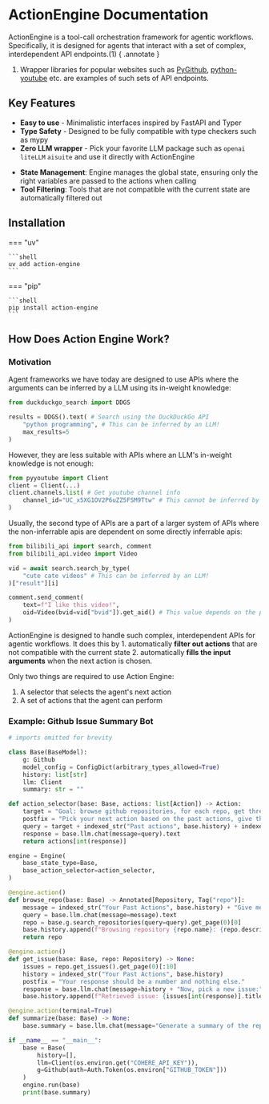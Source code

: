 # ActionEngine Documentation

ActionEngine is a tool-call orchestration framework for agentic workflows. Specifically, it is designed for agents that interact with a set of complex, interdependent API endpoints.(1)
{ .annotate }

1.  Wrapper libraries for popular websites such as [PyGithub](https://github.com/PyGithub/PyGithub), [python-youtube](https://github.com/sns-sdks/python-youtube) etc. are examples of such sets of API endpoints.

## Key Features
* **Easy to use** - Minimalistic interfaces inspired by FastAPI and Typer
* **Type Safety** - Designed to be fully compatible with type checkers such as mypy
* **Zero LLM wrapper** - Pick your favorite LLM package such as `openai` `liteLLM` `aisuite` and use it directly with ActionEngine
- **State Management**: Engine manages the global state, ensuring only the right variables are passed to the actions when calling
- **Tool Filtering**: Tools that are not compatible with the current state are automatically filtered out

## Installation

=== "uv"

    ```shell
    uv add action-engine
    ```

=== "pip"

    ```shell
    pip install action-engine
    ```

## How Does Action Engine Work?

### Motivation
Agent frameworks we have today are designed to use APIs where the arguments can be inferred by a LLM using its in-weight knowledge:
```python
from duckduckgo_search import DDGS

results = DDGS().text( # Search using the DuckDuckGo API
    "python programming", # This can be inferred by an LLM! 
    max_results=5
)
```
However, they are less suitable with APIs where an LLM's in-weight knowledge is not enough:
```python
from pyyoutube import Client
client = Client(...)
client.channels.list( # Get youtube channel info
    channel_id="UC_x5XG1OV2P6uZZ5FSM9Ttw" # This cannot be inferred by an LLM!
)
```

Usually, the second type of APIs are a part of a larger system of APIs where the non-inferrable apis are dependent on some directly inferrable apis:
```python
from bilibili_api import search, comment
from bilibili_api.video import Video

vid = await search.search_by_type(
    "cute cate videos" # This can be inferred by an LLM!
)["result"][i]

comment.send_comment( 
    text=f"I like this video!",
    oid=Video(bvid=vid["bvid"]).get_aid() # This value depends on the previous API call!
)
```

ActionEngine is designed to handle such complex, interdependent APIs for agentic workflows. It does this by 1. automatically **filter out actions** that are not compatible with the current state 2. automatically **fills the input arguments** when the next action is chosen.    

Only two things are required to use Action Engine:
1. A selector that selects the agent's next action
2. A set of actions that the agent can perform


### Example: Github Issue Summary Bot
```python
# imports omitted for brevity

class Base(BaseModel):
    g: Github
    model_config = ConfigDict(arbitrary_types_allowed=True)
    history: list[str]
    llm: Client
    summary: str = ""

def action_selector(base: Base, actions: list[Action]) -> Action:
    target = "Goal: browse github repositories, for each repo, get three issues. When you are done, generate a summary. \n"
    postfix = "Pick your next action based on the past actions, give the index and nothing else.\n"
    query = target + indexed_str("Past actions", base.history) + indexed_str("Possible actions", actions) + postfix
    response = base.llm.chat(message=query).text
    return actions[int(response)]

engine = Engine(
    base_state_type=Base,
    base_action_selector=action_selector,
)

@engine.action()
def browse_repo(base: Base) -> Annotated[Repository, Tag("repo")]:
    message = indexed_str("Your Past Actions", base.history) + "Give me a keyword about ai and nothing else:"
    query = base.llm.chat(message=message).text
    repo = base.g.search_repositories(query=query).get_page(0)[0]
    base.history.append(f"Browsing repository {repo.name}: {repo.description}")
    return repo

@engine.action()
def get_issue(base: Base, repo: Repository) -> None:
    issues = repo.get_issues().get_page(0)[:10]
    history = indexed_str("Your Past Actions", base.history)
    postfix = "Your response should be a number and nothing else."
    response = base.llm.chat(message=history + "Now, pick a new issue:" + indexed_str("Issues", issues) + postfix).text
    base.history.append(f"Retrieved issue: {issues[int(response)].title}")

@engine.action(terminal=True)
def summarize(base: Base) -> None:
    base.summary = base.llm.chat(message="Generate a summary of the repos and issues:" + "\n".join(base.history)).text

if __name__ == "__main__":
    base = Base(
        history=[],
        llm=Client(os.environ.get("COHERE_API_KEY")),
        g=Github(auth=Auth.Token(os.environ["GITHUB_TOKEN"]))
    )
    engine.run(base)
    print(base.summary)

```